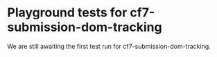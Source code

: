 # Playground tests for cf7-submission-dom-tracking
We are still awaiting the first test run for cf7-submission-dom-tracking.
